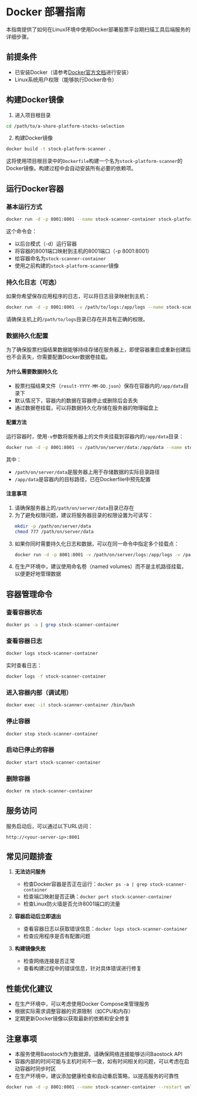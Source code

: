 # Docker 部署指南

本指南提供了如何在Linux环境中使用Docker部署股票平台期扫描工具后端服务的详细步骤。

## 前提条件

- 已安装Docker（请参考[Docker官方文档](https://docs.docker.com/engine/install/)进行安装）
- Linux系统用户权限（能够执行Docker命令）

## 构建Docker镜像

1. 进入项目根目录

```bash
cd /path/to/a-share-platform-stocks-selection
```

2. 构建Docker镜像

```bash
docker build -t stock-platform-scanner .
```

这将使用项目根目录中的`Dockerfile`构建一个名为`stock-platform-scanner`的Docker镜像。构建过程中会自动安装所有必要的依赖项。

## 运行Docker容器

### 基本运行方式

```bash
docker run -d -p 8001:8001 --name stock-scanner-container stock-platform-scanner
```

这个命令会：
- 以后台模式（-d）运行容器
- 将容器的8001端口映射到主机的8001端口（-p 8001:8001）
- 给容器命名为`stock-scanner-container`
- 使用之前构建的`stock-platform-scanner`镜像

### 持久化日志（可选）

如果你希望保存应用程序的日志，可以将日志目录映射到主机：

```bash
docker run -d -p 8001:8001 -v /path/to/logs:/app/logs --name stock-scanner-container stock-platform-scanner
```

请确保主机上的`/path/to/logs`目录已存在并具有正确的权限。

### 数据持久化配置

为了确保股票扫描结果数据能够持续存储在服务器上，即使容器重启或重新创建后也不会丢失，你需要配置Docker数据卷挂载。

#### 为什么需要数据持久化

- 股票扫描结果文件（`result-YYYY-MM-DD.json`）保存在容器内的`/app/data`目录下
- 默认情况下，容器内的数据在容器停止或删除后会丢失
- 通过数据卷挂载，可以将数据持久化存储在服务器的物理磁盘上

#### 配置方法

运行容器时，使用`-v`参数将服务器上的文件夹挂载到容器内的`/app/data`目录：

```bash
docker run -d -p 8001:8001 -v /path/on/server/data:/app/data --name stock-scanner-container stock-platform-scanner
```

其中：
- `/path/on/server/data`是服务器上用于存储数据的实际目录路径
- `/app/data`是容器内的目标路径，已在Dockerfile中预先配置

#### 注意事项

1. 请确保服务器上的`/path/on/server/data`目录已存在
2. 为了避免权限问题，建议将服务器目录的权限设置为可读写：
   ```bash
   mkdir -p /path/on/server/data
   chmod 777 /path/on/server/data
   ```
3. 如果你同时需要持久化日志和数据，可以在同一命令中指定多个挂载点：
   ```bash
   docker run -d -p 8001:8001 -v /path/on/server/logs:/app/logs -v /path/on/server/data:/app/data --name stock-scanner-container stock-platform-scanner
   ```
4. 在生产环境中，建议使用命名卷（named volumes）而不是主机路径挂载，以便更好地管理数据

## 容器管理命令

### 查看容器状态

```bash
docker ps -a | grep stock-scanner-container
```

### 查看容器日志

```bash
docker logs stock-scanner-container
```

实时查看日志：

```bash
docker logs -f stock-scanner-container
```

### 进入容器内部（调试用）

```bash
docker exec -it stock-scanner-container /bin/bash
```

### 停止容器

```bash
docker stop stock-scanner-container
```

### 启动已停止的容器

```bash
docker start stock-scanner-container
```

### 删除容器

```bash
docker rm stock-scanner-container
```

## 服务访问

服务启动后，可以通过以下URL访问：

```
http://<your-server-ip>:8001
```

## 常见问题排查

1. **无法访问服务**
   - 检查Docker容器是否正在运行：`docker ps -a | grep stock-scanner-container`
   - 检查端口映射是否正确：`docker port stock-scanner-container`
   - 检查Linux防火墙是否允许8001端口的流量

2. **容器启动后立即退出**
   - 查看容器日志以获取错误信息：`docker logs stock-scanner-container`
   - 检查应用程序是否有配置问题

3. **构建镜像失败**
   - 检查网络连接是否正常
   - 查看构建过程中的错误信息，针对具体错误进行修复

## 性能优化建议

- 在生产环境中，可以考虑使用Docker Compose来管理服务
- 根据实际需求调整容器的资源限制（如CPU和内存）
- 定期更新Docker镜像以获取最新的依赖和安全修复

## 注意事项

- 本服务使用Baostock作为数据源，请确保网络连接能够访问Baostock API
- 容器内部的时间可能与主机时间不一致，如有时间相关的问题，可以考虑在启动容器时同步时区
- 在生产环境中，建议添加健康检查和自动重启策略，以提高服务的可靠性

```bash
docker run -d -p 8001:8001 --name stock-scanner-container --restart unless-stopped stock-platform-scanner
```